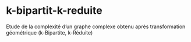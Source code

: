 # k-bipartit-k-reduite
Etude de la complexité d’un graphe complexe obtenu après transformation géométrique (k-Bipartite, k-Réduite) 
